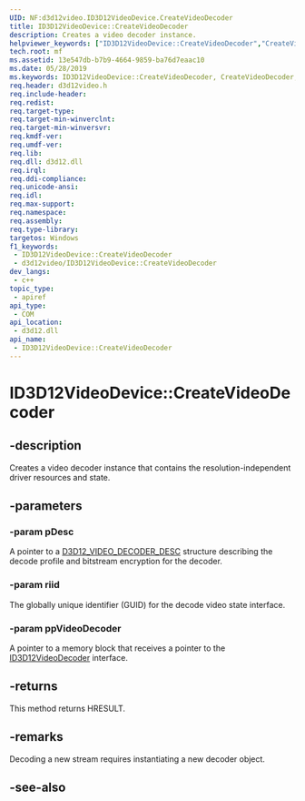 ```yaml
---
UID: NF:d3d12video.ID3D12VideoDevice.CreateVideoDecoder
title: ID3D12VideoDevice::CreateVideoDecoder
description: Creates a video decoder instance.
helpviewer_keywords: ["ID3D12VideoDevice::CreateVideoDecoder","CreateVideoDecoder","ID3D12VideoDevice.CreateVideoDecoder","ID3D12VideoDevice::CreateVideoDecoder","ID3D12VideoDevice.CreateVideoDecoder"]
tech.root: mf
ms.assetid: 13e547db-b7b9-4664-9859-ba76d7eaac10
ms.date: 05/28/2019
ms.keywords: ID3D12VideoDevice::CreateVideoDecoder, CreateVideoDecoder, ID3D12VideoDevice.CreateVideoDecoder, ID3D12VideoDevice::CreateVideoDecoder, ID3D12VideoDevice.CreateVideoDecoder
req.header: d3d12video.h
req.include-header: 
req.redist: 
req.target-type: 
req.target-min-winverclnt: 
req.target-min-winversvr: 
req.kmdf-ver: 
req.umdf-ver: 
req.lib: 
req.dll: d3d12.dll
req.irql: 
req.ddi-compliance: 
req.unicode-ansi: 
req.idl: 
req.max-support: 
req.namespace: 
req.assembly: 
req.type-library: 
targetos: Windows
f1_keywords:
 - ID3D12VideoDevice::CreateVideoDecoder
 - d3d12video/ID3D12VideoDevice::CreateVideoDecoder
dev_langs:
 - c++
topic_type:
 - apiref
api_type:
 - COM
api_location:
 - d3d12.dll
api_name:
 - ID3D12VideoDevice::CreateVideoDecoder
---
```


# ID3D12VideoDevice::CreateVideoDecoder


## -description

Creates a video decoder instance that contains the resolution-independent driver resources and state.

## -parameters

### -param pDesc

A pointer to a [D3D12\_VIDEO\_DECODER\_DESC](ns-d3d12video-d3d12_video_decoder_desc.md) structure describing the decode profile and bitstream encryption for the decoder.

### -param riid

The globally unique identifier (GUID) for the decode video state interface.

### -param ppVideoDecoder

A pointer to a memory block that receives a pointer to the [ID3D12VideoDecoder](nn-d3d12video-id3d12videodecoder.md) interface.

## -returns

This method returns HRESULT.

## -remarks

Decoding a new stream requires instantiating a new decoder object.

## -see-also

